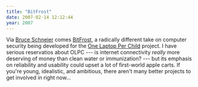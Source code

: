 ```yaml
---
title: "BitFrost"
date: 2007-02-14 12:12:44
year: 2007
---
```

Via <a href="http://www.schneier.com">Bruce Schneier</a> comes <a href="http://wiki.laptop.org/go/Bitfrost">BitFrost</a>, a radically different take on computer security being developed for the <a href="http://wiki.laptop.org">One Laptop Per Child</a> project.  I have serious reservatios about OLPC --- is internet connectivity <em>really</em> more deserving of money than clean water or immunization? --- but its emphasis on reliability and usability could upset a lot of first-world apple carts.  If you're young, idealistic, and ambitious, there aren't many better projects to get involved in right now...

